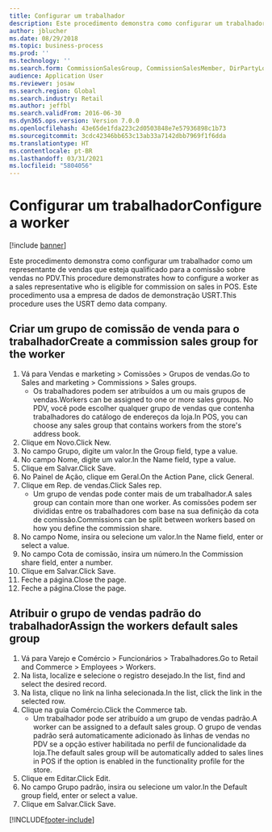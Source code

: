 ```yaml
---
title: Configurar um trabalhador
description: Este procedimento demonstra como configurar um trabalhador como um representante de vendas que esteja qualificado para a comissão sobre vendas no PDV.
author: jblucher
ms.date: 08/29/2018
ms.topic: business-process
ms.prod: ''
ms.technology: ''
ms.search.form: CommissionSalesGroup, CommissionSalesMember, DirPartyLookup, HcmWorker
audience: Application User
ms.reviewer: josaw
ms.search.region: Global
ms.search.industry: Retail
ms.author: jeffbl
ms.search.validFrom: 2016-06-30
ms.dyn365.ops.version: Version 7.0.0
ms.openlocfilehash: 43e65de1fda223c2d0503848e7e57936898c1b73
ms.sourcegitcommit: 3cdc42346bb653c13ab33a7142dbb7969f1f6dda
ms.translationtype: HT
ms.contentlocale: pt-BR
ms.lasthandoff: 03/31/2021
ms.locfileid: "5804056"
---
```

# <a name="configure-a-worker"></a><span data-ttu-id="2e337-103">Configurar um trabalhador</span><span class="sxs-lookup"><span data-stu-id="2e337-103">Configure a worker</span></span>

[!include [banner](../includes/banner.md)]

<span data-ttu-id="2e337-104">Este procedimento demonstra como configurar um trabalhador como um representante de vendas que esteja qualificado para a comissão sobre vendas no PDV.</span><span class="sxs-lookup"><span data-stu-id="2e337-104">This procedure demonstrates how to configure a worker as a sales representative who is eligible for commission on sales in POS.</span></span> <span data-ttu-id="2e337-105">Este procedimento usa a empresa de dados de demonstração USRT.</span><span class="sxs-lookup"><span data-stu-id="2e337-105">This procedure uses the USRT demo data company.</span></span>


## <a name="create-a-commission-sales-group-for-the-worker"></a><span data-ttu-id="2e337-106">Criar um grupo de comissão de venda para o trabalhador</span><span class="sxs-lookup"><span data-stu-id="2e337-106">Create a commission sales group for the worker</span></span>
1. <span data-ttu-id="2e337-107">Vá para Vendas e marketing > Comissões > Grupos de vendas.</span><span class="sxs-lookup"><span data-stu-id="2e337-107">Go to Sales and marketing > Commissions > Sales groups.</span></span>
    * <span data-ttu-id="2e337-108">Os trabalhadores podem ser atribuídos a um ou mais grupos de vendas.</span><span class="sxs-lookup"><span data-stu-id="2e337-108">Workers can be assigned to one or more sales groups.</span></span> <span data-ttu-id="2e337-109">No PDV, você pode escolher qualquer grupo de vendas que contenha trabalhadores do catálogo de endereços da loja.</span><span class="sxs-lookup"><span data-stu-id="2e337-109">In POS, you can choose any sales group that contains workers from the store's address book.</span></span>  
2. <span data-ttu-id="2e337-110">Clique em Novo.</span><span class="sxs-lookup"><span data-stu-id="2e337-110">Click New.</span></span>
3. <span data-ttu-id="2e337-111">No campo Grupo, digite um valor.</span><span class="sxs-lookup"><span data-stu-id="2e337-111">In the Group field, type a value.</span></span>
4. <span data-ttu-id="2e337-112">No campo Nome, digite um valor.</span><span class="sxs-lookup"><span data-stu-id="2e337-112">In the Name field, type a value.</span></span>
5. <span data-ttu-id="2e337-113">Clique em Salvar.</span><span class="sxs-lookup"><span data-stu-id="2e337-113">Click Save.</span></span>
6. <span data-ttu-id="2e337-114">No Painel de Ação, clique em Geral.</span><span class="sxs-lookup"><span data-stu-id="2e337-114">On the Action Pane, click General.</span></span>
7. <span data-ttu-id="2e337-115">Clique em Rep. de vendas.</span><span class="sxs-lookup"><span data-stu-id="2e337-115">Click Sales rep.</span></span>
    * <span data-ttu-id="2e337-116">Um grupo de vendas pode conter mais de um trabalhador.</span><span class="sxs-lookup"><span data-stu-id="2e337-116">A sales group can contain more than one worker.</span></span> <span data-ttu-id="2e337-117">As comissões podem ser divididas entre os trabalhadores com base na sua definição da cota de comissão.</span><span class="sxs-lookup"><span data-stu-id="2e337-117">Commissions can be split between workers based on how you define the commission share.</span></span>  
8. <span data-ttu-id="2e337-118">No campo Nome, insira ou selecione um valor.</span><span class="sxs-lookup"><span data-stu-id="2e337-118">In the Name field, enter or select a value.</span></span>
9. <span data-ttu-id="2e337-119">No campo Cota de comissão, insira um número.</span><span class="sxs-lookup"><span data-stu-id="2e337-119">In the Commission share field, enter a number.</span></span>
10. <span data-ttu-id="2e337-120">Clique em Salvar.</span><span class="sxs-lookup"><span data-stu-id="2e337-120">Click Save.</span></span>
11. <span data-ttu-id="2e337-121">Feche a página.</span><span class="sxs-lookup"><span data-stu-id="2e337-121">Close the page.</span></span>
12. <span data-ttu-id="2e337-122">Feche a página.</span><span class="sxs-lookup"><span data-stu-id="2e337-122">Close the page.</span></span>

## <a name="assign-the-workers-default-sales-group"></a><span data-ttu-id="2e337-123">Atribuir o grupo de vendas padrão do trabalhador</span><span class="sxs-lookup"><span data-stu-id="2e337-123">Assign the workers default sales group</span></span>
1. <span data-ttu-id="2e337-124">Vá para Varejo e Comércio > Funcionários > Trabalhadores.</span><span class="sxs-lookup"><span data-stu-id="2e337-124">Go to Retail and Commerce > Employees > Workers.</span></span>
2. <span data-ttu-id="2e337-125">Na lista, localize e selecione o registro desejado.</span><span class="sxs-lookup"><span data-stu-id="2e337-125">In the list, find and select the desired record.</span></span>
3. <span data-ttu-id="2e337-126">Na lista, clique no link na linha selecionada.</span><span class="sxs-lookup"><span data-stu-id="2e337-126">In the list, click the link in the selected row.</span></span>
4. <span data-ttu-id="2e337-127">Clique na guia Comércio.</span><span class="sxs-lookup"><span data-stu-id="2e337-127">Click the Commerce tab.</span></span>
    * <span data-ttu-id="2e337-128">Um trabalhador pode ser atribuído a um grupo de vendas padrão.</span><span class="sxs-lookup"><span data-stu-id="2e337-128">A worker can be assigned to a default sales group.</span></span> <span data-ttu-id="2e337-129">O grupo de vendas padrão será automaticamente adicionado às linhas de vendas no PDV se a opção estiver habilitada no perfil de funcionalidade da loja.</span><span class="sxs-lookup"><span data-stu-id="2e337-129">The default sales group will be automatically added to sales lines in POS if the option is enabled in the functionality profile for the store.</span></span>  
5. <span data-ttu-id="2e337-130">Clique em Editar.</span><span class="sxs-lookup"><span data-stu-id="2e337-130">Click Edit.</span></span>
6. <span data-ttu-id="2e337-131">No campo Grupo padrão, insira ou selecione um valor.</span><span class="sxs-lookup"><span data-stu-id="2e337-131">In the Default group field, enter or select a value.</span></span>
7. <span data-ttu-id="2e337-132">Clique em Salvar.</span><span class="sxs-lookup"><span data-stu-id="2e337-132">Click Save.</span></span>



[!INCLUDE[footer-include](../../includes/footer-banner.md)]
